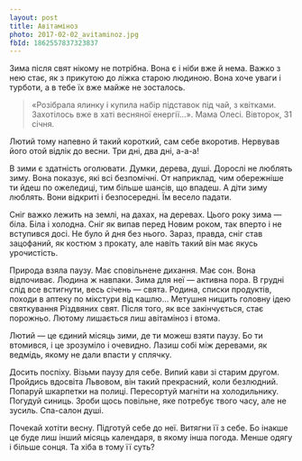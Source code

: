 ```yaml
---
layout: post
title: Авітаміноз
photo: 2017-02-02_avitaminoz.jpg
fbId: 1862557837323837
---
```


Зима після свят нікому не потрібна. Вона є і ніби вже й нема. Важко з нею стає, як з прикутою до ліжка старою людиною. Вона хоче уваги і турботи, а в тебе їх вже майже не зосталось.

<!--more-->

> «Розібрала ялинку і купила набір підставок під чай, з квітками. Захотілось вже в хаті весняної енергії...». Мама Олесі. Вівторок, 31 січня.

Лютий тому напевно й такий короткий, сам себе вкоротив. Нервував його отой відлік до весни. Три дні, два дні, а-а-а!

В зими є здатність оголювати. Думки, дерева, душі. Дорослі не люблять зиму. Вона показує, які всі безпомічні. От наприклад, чим обережніше ти йдеш по ожеледиці, тим більше шансів, що впадеш. А діти зиму люблять. Вони відкриті і безпосередні. Їм весело падати.

Сніг важко лежить на землі, на дахах, на деревах. Цього року зима — біла. Біла і холодна. Сніг як випав перед Новим роком, так вперто і не вступився досі. Не було й дня без нього. Зараз, правда, сніг став зацофаний, як костюм з прокату, але навіть такий він має якусь урочистість.

Природа взяла паузу. Має сповільнене дихання. Має сон. Вона відпочиває. Людина ж навпаки. Зима для неї — активна пора. В грудні слід все встигнути, весь січень — свята. Родина, списки продуктів, походи в аптеку по мікстури від кашлю... Метушня нищить головну ідею святкування Різдвяних свят. Після того, як все закінчується, стає порожньо. Лютому лишається лиш авітаміноз і втома.

Лютий — це єдиний місяць зими, де ти можеш взяти паузу. Бо ти втомився, і це зрозуміло і очевидно. Лазиш собі між деревами, як ведмідь, якому не дали впасти у сплячку.

Досить поспіху. Візьми паузу для себе. Випий кави зі старим другом. Пройдись вдосвіта Львовом, він такий прекрасний, коли безлюдний. Попаруй шкарпетки на полиці. Пересортуй магніти на холодильнику. Погудуй синиць. Зроби щось повільне, яке потребує твого часу, але не зусиль. Спа-салон душі.

Почекай хотіти весну. Підготуй себе до неї. Витягни її з себе. Бо інакше це буде лиш інший місяць календаря, в якому інша погода. Менше одягу і більше сонця. Та хіба в тому її суть?